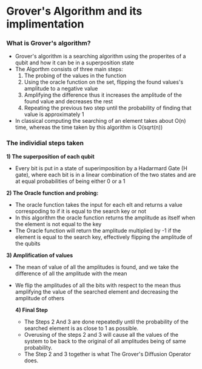 # Grover's Algorithm and its implimentation

### What is Grover's algorithm?
- Grover's algorithm is a searching algorithm using the properites of a qubit and how it can be in a superposition state
- The Algorthm consists of three main steps:
  1) The probing of the values in the function
  2) Using the oracle function on the set, flipping the found values's amplitude to a negative value
  3) Amplifying the difference thus it increases the amplitude of the found value and decreases the rest
  4) Repeating the previous two step until the probability of finding that value is approximately 1
- In classical computing the searching of an element takes about O(n) time, whereas the time taken by this algorithm is O(sqrt(n))

### The individial steps taken
**1) The superposition of each qubit**
- Every bit is put in a state of superimposition by a Hadarmard Gate (H gate), where each bit is in a linear combination of the two states and are at equal probabilities of being either 0 or a 1

**2) The Oracle function and probing:**
- The oracle function takes the input for each elt and returns a value correspoding to if it is equal to the search key or not
- In this algorithm the oracle function returns the amplitude as itself when the element is not equal to the key
- The Oracle function will return the amplitude multiplied by -1 if the element is equal to the search key, effectively flipping the amplitude of the qubits

**3) Amplification of values**
- The mean of value of all the amplitudes is found, and we take the difference of all the amplitude with the mean
- We flip the amplitudes of all the bits with respect to the mean thus amplifying the value of the searched element and decreasing the amplitude of others

  **4) Final Step**
  - The Steps 2 And 3 are done repeatedly until the probability of the searched element is as close to 1 as possible.
  - Overusing of the steps 2 and 3 will cause all the values of the system to be back to the original of all amplitudes being of same probability.
  - The Step 2 and 3 together is what The Grover's Diffusion Operator does.
 
    
